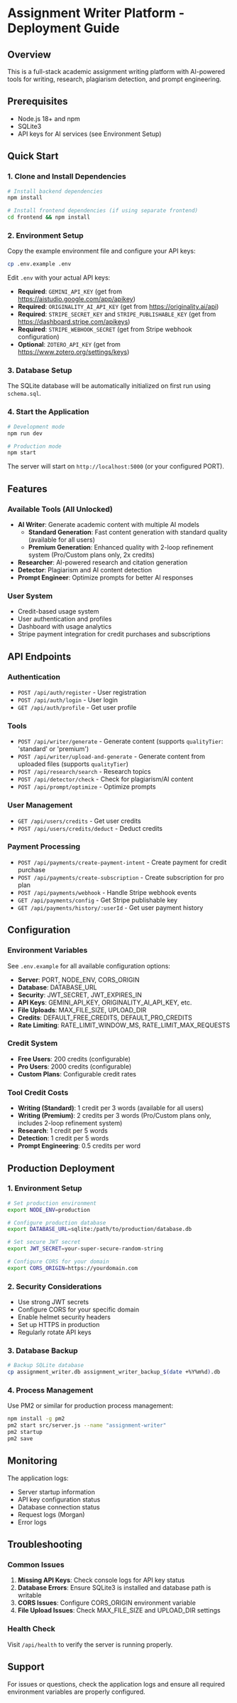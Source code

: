 # Assignment Writer Platform - Deployment Guide

## Overview
This is a full-stack academic assignment writing platform with AI-powered tools for writing, research, plagiarism detection, and prompt engineering.

## Prerequisites
- Node.js 18+ and npm
- SQLite3
- API keys for AI services (see Environment Setup)

## Quick Start

### 1. Clone and Install Dependencies
```bash
# Install backend dependencies
npm install

# Install frontend dependencies (if using separate frontend)
cd frontend && npm install
```

### 2. Environment Setup
Copy the example environment file and configure your API keys:
```bash
cp .env.example .env
```

Edit `.env` with your actual API keys:
- **Required**: `GEMINI_API_KEY` (get from https://aistudio.google.com/app/apikey)
- **Required**: `ORIGINALITY_AI_API_KEY` (get from https://originality.ai/api)
- **Required**: `STRIPE_SECRET_KEY` and `STRIPE_PUBLISHABLE_KEY` (get from https://dashboard.stripe.com/apikeys)
- **Required**: `STRIPE_WEBHOOK_SECRET` (get from Stripe webhook configuration)
- **Optional**: `ZOTERO_API_KEY` (get from https://www.zotero.org/settings/keys)

### 3. Database Setup
The SQLite database will be automatically initialized on first run using `schema.sql`.

### 4. Start the Application
```bash
# Development mode
npm run dev

# Production mode
npm start
```

The server will start on `http://localhost:5000` (or your configured PORT).

## Features

### Available Tools (All Unlocked)
- **AI Writer**: Generate academic content with multiple AI models
  - **Standard Generation**: Fast content generation with standard quality (available for all users)
  - **Premium Generation**: Enhanced quality with 2-loop refinement system (Pro/Custom plans only, 2x credits)
- **Researcher**: AI-powered research and citation generation
- **Detector**: Plagiarism and AI content detection
- **Prompt Engineer**: Optimize prompts for better AI responses

### User System
- Credit-based usage system
- User authentication and profiles
- Dashboard with usage analytics
- Stripe payment integration for credit purchases and subscriptions

## API Endpoints

### Authentication
- `POST /api/auth/register` - User registration
- `POST /api/auth/login` - User login
- `GET /api/auth/profile` - Get user profile

### Tools
- `POST /api/writer/generate` - Generate content (supports `qualityTier`: 'standard' or 'premium')
- `POST /api/writer/upload-and-generate` - Generate content from uploaded files (supports `qualityTier`)
- `POST /api/research/search` - Research topics
- `POST /api/detector/check` - Check for plagiarism/AI content
- `POST /api/prompt/optimize` - Optimize prompts

### User Management
- `GET /api/users/credits` - Get user credits
- `POST /api/users/credits/deduct` - Deduct credits

### Payment Processing
- `POST /api/payments/create-payment-intent` - Create payment for credit purchase
- `POST /api/payments/create-subscription` - Create subscription for pro plan
- `POST /api/payments/webhook` - Handle Stripe webhook events
- `GET /api/payments/config` - Get Stripe publishable key
- `GET /api/payments/history/:userId` - Get user payment history

## Configuration

### Environment Variables
See `.env.example` for all available configuration options:

- **Server**: PORT, NODE_ENV, CORS_ORIGIN
- **Database**: DATABASE_URL
- **Security**: JWT_SECRET, JWT_EXPIRES_IN
- **API Keys**: GEMINI_API_KEY, ORIGINALITY_AI_API_KEY, etc.
- **File Uploads**: MAX_FILE_SIZE, UPLOAD_DIR
- **Credits**: DEFAULT_FREE_CREDITS, DEFAULT_PRO_CREDITS
- **Rate Limiting**: RATE_LIMIT_WINDOW_MS, RATE_LIMIT_MAX_REQUESTS

### Credit System
- **Free Users**: 200 credits (configurable)
- **Pro Users**: 2000 credits (configurable)
- **Custom Plans**: Configurable credit rates

### Tool Credit Costs
- **Writing (Standard)**: 1 credit per 3 words (available for all users)
- **Writing (Premium)**: 2 credits per 3 words (Pro/Custom plans only, includes 2-loop refinement system)
- **Research**: 1 credit per 5 words
- **Detection**: 1 credit per 5 words
- **Prompt Engineering**: 0.5 credits per word

## Production Deployment

### 1. Environment Setup
```bash
# Set production environment
export NODE_ENV=production

# Configure production database
export DATABASE_URL=sqlite:/path/to/production/database.db

# Set secure JWT secret
export JWT_SECRET=your-super-secure-random-string

# Configure CORS for your domain
export CORS_ORIGIN=https://yourdomain.com
```

### 2. Security Considerations
- Use strong JWT secrets
- Configure CORS for your specific domain
- Enable helmet security headers
- Set up HTTPS in production
- Regularly rotate API keys

### 3. Database Backup
```bash
# Backup SQLite database
cp assignment_writer.db assignment_writer_backup_$(date +%Y%m%d).db
```

### 4. Process Management
Use PM2 or similar for production process management:
```bash
npm install -g pm2
pm2 start src/server.js --name "assignment-writer"
pm2 startup
pm2 save
```

## Monitoring

The application logs:
- Server startup information
- API key configuration status
- Database connection status
- Request logs (Morgan)
- Error logs

## Troubleshooting

### Common Issues
1. **Missing API Keys**: Check console logs for API key status
2. **Database Errors**: Ensure SQLite3 is installed and database path is writable
3. **CORS Issues**: Configure CORS_ORIGIN environment variable
4. **File Upload Issues**: Check MAX_FILE_SIZE and UPLOAD_DIR settings

### Health Check
Visit `/api/health` to verify the server is running properly.

## Support
For issues or questions, check the application logs and ensure all required environment variables are properly configured.